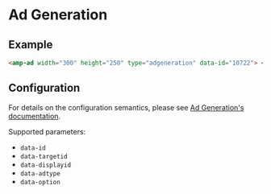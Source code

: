# Ad Generation

## Example

```html
<amp-ad width="300" height="250" type="adgeneration" data-id="10722"> </amp-ad>
```

## Configuration

For details on the configuration semantics, please see [Ad Generation's documentation](https://github.com/AdGeneration/sdk/wiki).

Supported parameters:

-   `data-id`
-   `data-targetid`
-   `data-displayid`
-   `data-adtype`
-   `data-option`
